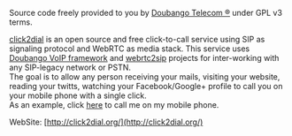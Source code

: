 Source code freely provided to you by <a href='https://www.doubango.org'> Doubango Telecom ®</a> under GPL v3 terms.
<br />

[click2dial](http://click2dial.org/) is an open source and free click-to-call service using SIP as signaling protocol and WebRTC as media stack. This service uses [Doubango VoIP framework](https://github.com/DoubangoTelecom/doubango/) and [webrtc2sip](https://github.com/DoubangoTelecom/webrtc2sip/) projects for inter-working with any SIP-legacy network or PSTN. <br />
The goal is to allow any person receiving your mails, visiting your website, reading your twitts, watching your Facebook/Google+ profile to call you on your mobile phone with a single click. <br /> As an example, click [here](http://click2dial.org/u/ZGlvcG1hbWFkb3VAZG91YmFuZ28ub3Jn) to call me on my mobile phone.

WebSite: [http://click2dial.org/](http://click2dial.org/)
